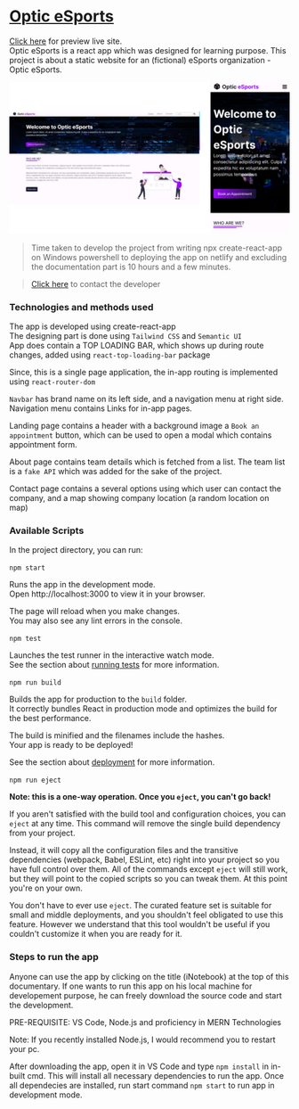 

# [Optic eSports](https://optic-esports.netlify.app/)

[Click here](https://optic-esports.netlify.app/) for preview live site.\
Optic eSports is a react app which was designed for learning purpose. This project is about a static website for an (fictional) eSports organization - Optic eSports.

![Image](https://github.com/13ASRamgarhia/Optic-eSports/blob/main/snapshot.png)

> Time taken to develop the project from writing npx create-react-app on Windows powershell to deploying the app on netlify and excluding the documentation part is 10 hours and a few minutes.

> [Click here](https://www.linkedin.com/in/13asr/) to contact the developer

### Technologies and methods used

The app is developed using create-react-app\
The designing part is done using `Tailwind CSS` and `Semantic UI`\
App does contain a TOP LOADING BAR, which shows up during route changes, added using `react-top-loading-bar` package

Since, this is a single page application, the in-app routing is implemented using `react-router-dom`

`Navbar` has brand name on its left side, and a navigation menu at right side. Navigation menu contains Links for in-app pages.

Landing page contains a header with a background image a `Book an appointment` button, which can be used to open a modal which contains appointment form.

About page contains team details which is fetched from a list. The team list is a `fake API` which was added for the sake of the project.

Contact page contains a several options using which user can contact the company, and a map showing company location (a random location on map)

### Available Scripts

In the project directory, you can run:

`npm start`

Runs the app in the development mode.\
Open http://localhost:3000 to view it in your browser.

The page will reload when you make changes.\
You may also see any lint errors in the console.

`npm test`

Launches the test runner in the interactive watch mode.\
See the section about [running tests](https://facebook.github.io/create-react-app/docs/running-tests) for more information.

`npm run build`

Builds the app for production to the `build` folder.\
It correctly bundles React in production mode and optimizes the build for the best performance.

The build is minified and the filenames include the hashes.\
Your app is ready to be deployed!

See the section about [deployment](https://facebook.github.io/create-react-app/docs/deployment) for more information.

`npm run eject`

**Note: this is a one-way operation. Once you `eject`, you can't go back!**

If you aren't satisfied with the build tool and configuration choices, you can `eject` at any time. This command will remove the single build dependency from your project.

Instead, it will copy all the configuration files and the transitive dependencies (webpack, Babel, ESLint, etc) right into your project so you have full control over them. All of the commands except `eject` will still work, but they will point to the copied scripts so you can tweak them. At this point you're on your own.

You don't have to ever use `eject`. The curated feature set is suitable for small and middle deployments, and you shouldn't feel obligated to use this feature. However we understand that this tool wouldn't be useful if you couldn't customize it when you are ready for it.

### Steps to run the app

Anyone can use the app by clicking on the title (iNotebook) at the top of this documentary.
If one wants to run this app on his local machine for developement purpose, he can freely download the source code and start the development.

PRE-REQUISITE: VS Code, Node.js and proficiency in MERN Technologies

Note: If you recently installed Node.js, I would recommend you to restart your pc.

After downloading the app, open it in VS Code and type `npm install` in in-built cmd. This will install all necessary dependencies to run the app.
Once all dependecies are installed, run start command `npm start` to run app in development mode.

